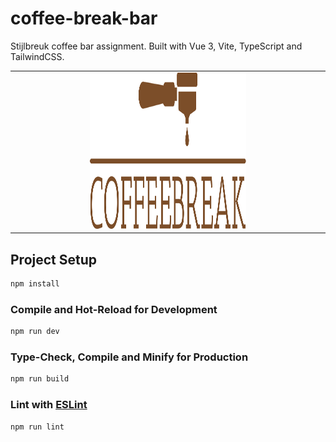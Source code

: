 # coffee-break-bar

Stijlbreuk coffee bar assignment. Built with Vue 3, Vite, TypeScript and TailwindCSS.

<table align="center"><tr><td align="center" width="9999">
<a align="center" href="https://github.com/Dot-star-ctrl/coffee-break-bar">
    <img src="src/assets/images/logo.svg" alt="Logo" width="250" height="250">
</a>

</td></tr></table>

## Project Setup

```sh
npm install
```

### Compile and Hot-Reload for Development

```sh
npm run dev
```

### Type-Check, Compile and Minify for Production

```sh
npm run build
```

### Lint with [ESLint](https://eslint.org/)

```sh
npm run lint
```
